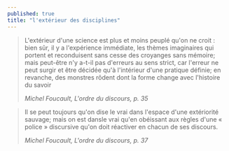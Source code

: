 ```yaml
---
published: true
title: "l'extérieur des disciplines"
---
```


> L'extérieur d'une science est plus et moins peuplé qu'on ne croit : bien sûr, il y a l'expérience immédiate, les thèmes imaginaires qui portent et reconduisent sans cesse des croyanges sans mémoire; mais peut-être n'y a-t-il pas d'erreurs au sens strict, car l'erreur ne peut surgir et être décidée qu'à l'intérieur d'une pratique définie; en revanche, des monstres rôdent dont la forme change avec l'histoire du savoir
>
> <cite>Michel Foucault, L'ordre du discours, p. 35</cite>

> Il se peut toujours qu'on dise le vrai dans l'espace d'une extériorité sauvage; mais on est dansle vrai qu'en obéissant aux règles d'une « police » discursive qu'on doit réactiver en chacun de ses discours.
>
> <cite>Michel Foucault, L'ordre du discours, p. 37</cite>
